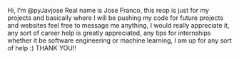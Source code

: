  Hi, I’m @pyJavjose
 Real name is Jose Franco, this reop is just for my projects and basically where I will be pushing my code for future projects and websites 
 feel free to message me anything, I would really appreciate it, any sort of career help is greatly appreciated, any tips for internships whether it be software engineering or machine learning, I am up for any sort of help :) THANK YOU!! 


<!---
pyJavjose/pyJavjose is a ✨ special ✨ repository because its `README.md` (this file) appears on your GitHub profile.
You can click the Preview link to take a look at your changes.
--->
